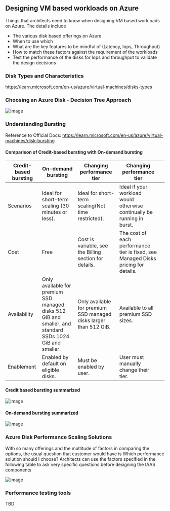 ## Designing VM based workloads on Azure 
Things that architects need to know when designing VM based workloads on Azure. The details include
- The various disk based offerings on Azure
- When to use which
- What are the key features to be mindful of (Latency, Iops, Throughput)
- How to match these factors against the requirement of the workloads
- Test the performance of the disks for Iops and throughput to validate the design decisions

### Disk Types and Characteristics
https://learn.microsoft.com/en-us/azure/virtual-machines/disks-types

### Choosing an Azure Disk - Decision Tree Approach

![image](https://user-images.githubusercontent.com/13979783/209492637-b9f3d96f-ed63-4fa5-8d51-9cbf67eaa53a.png)


### Understanding Bursting

Reference to Official Docs: https://learn.microsoft.com/en-us/azure/virtual-machines/disk-bursting  
#### Comparison of Credit-based bursting with On-demand bursting

| Credit-based   bursting | On-demand   bursting                                                                                          | Changing   performance tier                                         | Changing   performance tier                                                            |   |
|-------------------------|---------------------------------------------------------------------------------------------------------------|---------------------------------------------------------------------|----------------------------------------------------------------------------------------|---|
| Scenarios               | Ideal for   short-term scaling (30 minutes or less).                                                          | Ideal for   short-term scaling(Not time restricted).                | Ideal if your   workload would otherwise continually be running in burst.              |   |
| Cost                    | Free                                                                                                          | Cost   is variable, see the Billing section for details.            | The   cost of each performance tier is fixed, see Managed Disks   pricing for details. |   |
| Availability            | Only available   for premium SSD managed disks 512 GiB and smaller, and standard SSDs 1024 GiB   and smaller. | Only available   for premium SSD managed disks larger than 512 GiB. | Available to   all premium SSD sizes.                                                  |   |
| Enablement              | Enabled by   default on eligible disks.                                                                       | Must be enabled   by user.                                          | User must   manually change their tier.                                                |   |

#### Credit based bursting summarized  

![image](https://user-images.githubusercontent.com/13979783/209492788-a922edf2-4529-4448-9769-aafbaedb1ced.png)

#### On-demand bursting summarized  

![image](https://user-images.githubusercontent.com/13979783/209492862-11b19ae2-3f84-4097-a334-516b472a16dc.png)  

### Azure Disk Performance Scaling Solutions
With so many offerings and the multitude of factors in comparing the options, the usual question that customer would have is Which performance solution should I choose? Architects can use the factors specified in the following table to ask very specific questions before designing the IAAS components

![image](https://user-images.githubusercontent.com/13979783/209493381-928109d2-0571-4a14-bbb5-48148939a928.png)



### Performance testing tools
TBD



  
